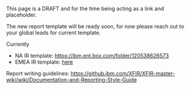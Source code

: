 This page is a DRAFT and for the time being acting as a link and placeholder.

The new report template will be ready soon, for now please reach out to your global leads for current template. 

Currently
- NA IR template: https://ibm.ent.box.com/folder/120538626573
- EMEA IR template: [here](https://github.ibm.com/XFIR/DFIR-wiki/blob/master/documents/report%20templates/XFIR%20EMEA%20Temporary%20Report%20Template%20v1.2.docx)

Report writing guidelines: https://github.ibm.com/XFIR/XFIR-master-wiki/wiki/Documentation-and-Reporting-Style-Guide